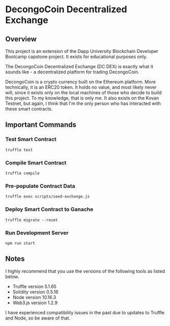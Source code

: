 # DecongoCoin Decentralized Exchange

## Overview

This project is an extension of the Dapp University Blockchain Developer Bootcamp capstone project. It exists for educational purposes only.

The DecongoCoin Decentralized Exchange (DC DEX) is exactly what it sounds like - a decentralized platform for trading DecongoCoin. 

DecongoCoin is a crypto currency built on the Ethereum platform. More technically, it is an ERC20 token. It holds no value, and most likely never will, since it exists only on the local machines of those who decide to build this project. To my knowledge, that is only me. It also exists on the Kovan Testnet, but again, I think that I'm the only person who has interacted with these smart contracts.

## Important Commands

### Test Smart Contract

```
truffle test
```

### Compile Smart Contract

```
truffle compile
```

### Pre-populate Contract Data

```
truffle exec scripts/seed-exchange.js
```

### Deploy Smart Contract to Ganache

```
truffle migrate --reset
```

### Run Development Server

```
npm run start
```

## Notes

I highly recommend that you use the versions of the following tools as listed below.

* Truffle version 5.1.65
* Solidity version 0.5.16
* Node version 10.16.3
* Web3.js version 1.2.9

I have experienced compatibility issues in the past due to updates to Truffle and Node, so be aware of that.

